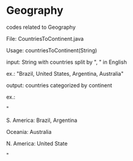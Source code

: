 # Geography
codes related to Geography

File: CountriesToContinent.java

Usage: countriesToContinent(String)

input: String with countries split by ", " in English

ex.: "Brazil, United States, Argentina, Australia"

output: countries categorized by continent

ex.: 

"

S. America: Brazil, Argentina

Oceania: Australia

N. America: United State

"
